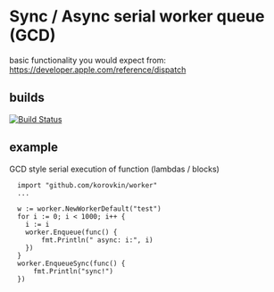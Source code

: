 # Sync / Async serial worker queue (GCD)

basic functionality you would expect from: 
https://developer.apple.com/reference/dispatch

## builds

[![Build Status](https://travis-ci.org/korovkin/worker.svg)](https://travis-ci.org/korovkin/worker)

## example

GCD style serial execution of function (lambdas / blocks)

```
  import "github.com/korovkin/worker"
  ...

  w := worker.NewWorkerDefault("test")
  for i := 0; i < 1000; i++ {
    i := i
    worker.Enqueue(func() {
        fmt.Println(" async: i:", i)
    })
  }
  worker.EnqueueSync(func() {
      fmt.Println("sync!")
  })
```

